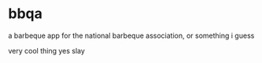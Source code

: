 # bbqa
a barbeque app for the national barbeque association, or something i guess

very cool thing yes slay
